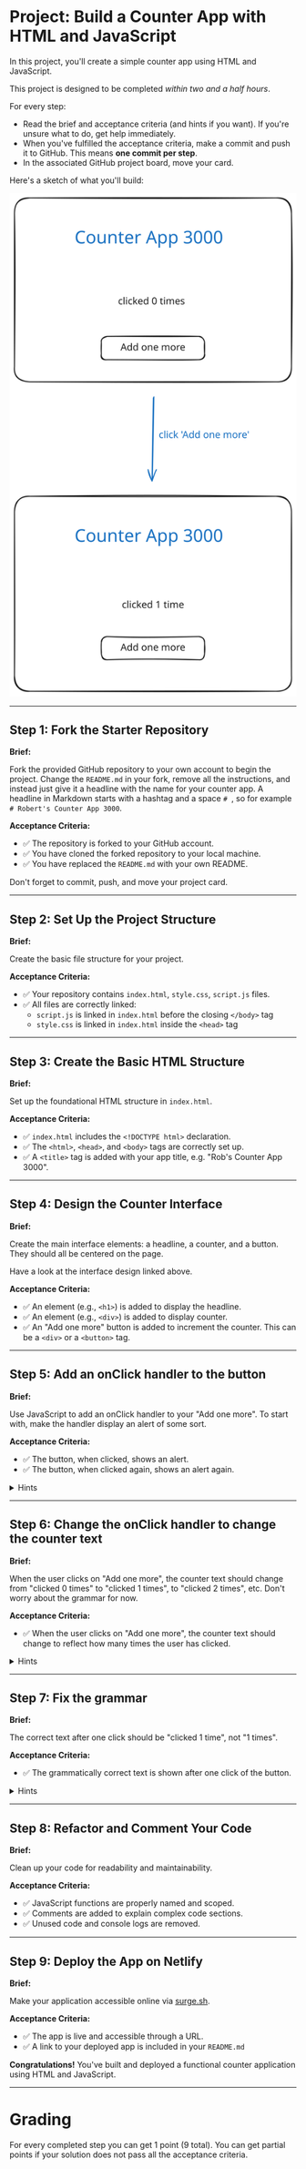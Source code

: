 # Project: Build a Counter App with HTML and JavaScript

In this project, you'll create a simple counter app using HTML and JavaScript.

This project is designed to be completed _within two and a half hours_.

For every step:

- Read the brief and acceptance criteria (and hints if you want). If you're
  unsure what to do, get help immediately.
- When you've fulfilled the acceptance criteria, make a commit and push it to
  GitHub. This means **one commit per step**.
- In the associated GitHub project board, move your card.

Here's a sketch of what you'll build:

![interface](./interface.svg)

---

## Step 1: Fork the Starter Repository

**Brief:**

Fork the provided GitHub repository to your own account to begin the project.
Change the `README.md` in your fork, remove all the instructions, and instead
just give it a headline with the name for your counter app. A headline in
Markdown starts with a hashtag and a space `# `, so for example
`# Robert's Counter App 3000`.

**Acceptance Criteria:**

- ✅ The repository is forked to your GitHub account.
- ✅ You have cloned the forked repository to your local machine.
- ✅ You have replaced the `README.md` with your own README.

Don't forget to commit, push, and move your project card.

---

## Step 2: Set Up the Project Structure

**Brief:**

Create the basic file structure for your project.

**Acceptance Criteria:**

- ✅ Your repository contains `index.html`, `style.css`, `script.js` files.
- ✅ All files are correctly linked:
  - `script.js` is linked in `index.html` before the closing `</body>` tag
  - `style.css` is linked in `index.html` inside the `<head>` tag

---

## Step 3: Create the Basic HTML Structure

**Brief:**

Set up the foundational HTML structure in `index.html`.

**Acceptance Criteria:**

- ✅ `index.html` includes the `<!DOCTYPE html>` declaration.
- ✅ The `<html>`, `<head>`, and `<body>` tags are correctly set up.
- ✅ A `<title>` tag is added with your app title, e.g. "Rob's Counter App
  3000".

---

## Step 4: Design the Counter Interface

**Brief:**

Create the main interface elements: a headline, a counter, and a button. They
should all be centered on the page.

Have a look at the interface design linked above.

**Acceptance Criteria:**

- ✅ An element (e.g., `<h1>`) is added to display the headline.
- ✅ An element (e.g., `<div>`) is added to display counter.
- ✅ An "Add one more" button is added to increment the counter. This can be a
  `<div>` or a `<button>` tag.

---

## Step 5: Add an onClick handler to the button

**Brief:**

Use JavaScript to add an onClick handler to your "Add one more". To start with,
make the handler display an alert of some sort.

**Acceptance Criteria:**

- ✅ The button, when clicked, shows an alert.
- ✅ The button, when clicked again, shows an alert again.

<details>
  <summary>Hints</summary>
  - Use `document.getElementById()` to get a reference to your button in
    JavaScript.
  - Use `addEventListener()` to add an onClick handler to your button.
  - Use `alert()` to display an alert to the user.
</details>

---

## Step 6: Change the onClick handler to change the counter text

**Brief:**

When the user clicks on "Add one more", the counter text should change from
"clicked 0 times" to "clicked 1 times", to "clicked 2 times", etc. Don't worry
about the grammar for now.

**Acceptance Criteria:**

- ✅ When the user clicks on "Add one more", the counter text should change to
  reflect how many times the user has clicked.

<details>
  <summary>Hints</summary>
  - In your onClick handler, get a reference to the counter text using e.g.
    `let label = document.getElementById(...)`.
  - **Outside** your onClick handler, define a variable to hold the number of
    times the button has been clicked.
  - Use a template string literal (backticks) to compose the counter text using
    the variable holding the number of times the button has been clicked.
</details>

---

## Step 7: Fix the grammar

**Brief:**

The correct text after one click should be "clicked 1 time", not "1 times".

**Acceptance Criteria:**

- ✅ The grammatically correct text is shown after one click of the button.

<details>
  <summary>Hints</summary>
  - `if ....`
</details>

---

## Step 8: Refactor and Comment Your Code

**Brief:**

Clean up your code for readability and maintainability.

**Acceptance Criteria:**

- ✅ JavaScript functions are properly named and scoped.
- ✅ Comments are added to explain complex code sections.
- ✅ Unused code and console logs are removed.

---

## Step 9: Deploy the App on Netlify

**Brief:**

Make your application accessible online via [surge.sh](https://surge.sh).

**Acceptance Criteria:**

- ✅ The app is live and accessible through a URL.
- ✅ A link to your deployed app is included in your `README.md`

**Congratulations!** You've built and deployed a functional counter application
using HTML and JavaScript.

---

# Grading

For every completed step you can get 1 point (9 total). You can get partial
points if your solution does not pass all the acceptance criteria.
